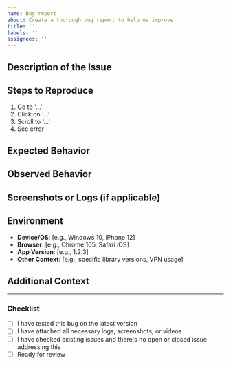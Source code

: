 ```yaml
---
name: Bug report
about: Create a thorough bug report to help us improve
title: ''
labels: ''
assignees: ''
---
```


## **Description of the Issue**
<!-- Briefly describe the bug so it’s clear and concise. -->

## **Steps to Reproduce**
1. Go to '...'
2. Click on '...'
3. Scroll to '...'
4. See error

## **Expected Behavior**
<!-- Describe what you *expected* to happen. -->

## **Observed Behavior**
<!-- Describe what *actually* happened. -->

## **Screenshots or Logs (if applicable)**
<!-- Attach screenshots, error logs, or console output to help illustrate the problem. -->

## **Environment**
<!-- Replace each example with the specific information for your setup. 
     Include as many relevant details as possible.  -->
- **Device/OS**: [e.g., Windows 10, iPhone 12]
- **Browser**: [e.g., Chrome 105, Safari iOS]
- **App Version**: [e.g., 1.2.3]
- **Other Context**: [e.g., specific library versions, VPN usage]

## **Additional Context**
<!-- Add any other details that may be relevant (related issues, recent updates, etc.). -->

---

### **Checklist**
- [ ] I have tested this bug on the latest version
- [ ] I have attached all necessary logs, screenshots, or videos
- [ ] I have checked existing issues and there's no open or closed issue addressing this
- [ ] Ready for review